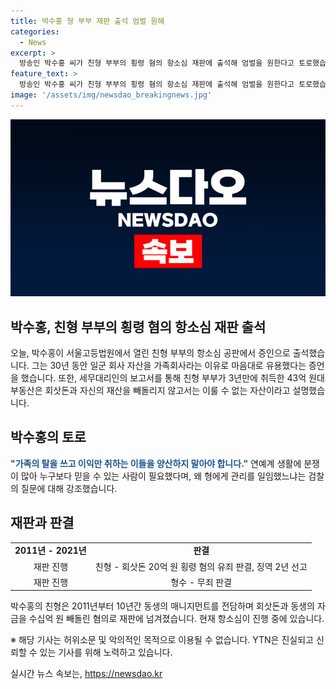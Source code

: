 ```yaml
---
title: 박수홍 형 부부 재판 출석 엄벌 원해
categories:
  - News
excerpt: >
  방송인 박수홍 씨가 친형 부부의 횡령 혐의 항소심 재판에 출석해 엄벌을 원한다고 토로했습니다. 박 씨는 오늘 서울고등법원에서 열린 항소심 공판에서 증언하며, 가족회사로 가장한 친형 부부가 자산을 유용하며 자금을 빼돌린 것이라고 주장했습니다. 또한, 친형 부부의 부동산 취득에 대한 의문을 제기하며, 가족의 신뢰를 무단으로 이용하는 행위를 막아야 한다고 강조했습니다. 친형은 20억 원 횡령 혐의로 유죄 판결을 받았지만, 형수는 무죄를 선고받았습니다.
feature_text: >
  방송인 박수홍 씨가 친형 부부의 횡령 혐의 항소심 재판에 출석해 엄벌을 원한다고 토로했습니다. 박 씨는 오늘 서울고등법원에서 열린 항소심 공판에서 증언하며, 가족회사로 가장한 친형 부부가 자산을 유용하며 자금을 빼돌린 것이라고 주장했습니다. 또한, 친형 부부의 부동산 취득에 대한 의문을 제기하며, 가족의 신뢰를 무단으로 이용하는 행위를 막아야 한다고 강조했습니다. 친형은 20억 원 횡령 혐의로 유죄 판결을 받았지만, 형수는 무죄를 선고받았습니다.
image: '/assets/img/newsdao_breakingnews.jpg'
---
```


<p><img src="/assets/img/newsdao_breakingnews.jpg" alt="firstkoreanews 속보" /></p>

<h2 data-ke-size="size26">박수홍, 친형 부부의 횡령 혐의 항소심 재판 출석</h2>

<p data-ke-size="size16">오늘, 박수홍이 서울고등법원에서 열린 친형 부부의 항소심 공판에서 증인으로 출석했습니다. 그는 30년 동안 일군 회사 자산을 가족회사라는 이유로 마음대로 유용했다는 증언을 했습니다. 또한, 세무대리인의 보고서를 통해 친형 부부가 3년만에 취득한 43억 원대 부동산은 회삿돈과 자신의 재산을 빼돌리지 않고서는 이룰 수 없는 자산이라고 설명했습니다.</p>

<h2 data-ke-size="size24">박수홍의 토로</h2>

<p data-ke-size="size16"><b><span style="color: #1a5490;">"가족의 탈을 쓰고 이익만 취하는 이들을 양산하지 말아야 합니다."</span></b> 연예계 생활에 분쟁이 많아 누구보다 믿을 수 있는 사람이 필요했다며, 왜 형에게 관리를 일임했느냐는 검찰의 질문에 대해 강조했습니다.</p>

<h2 data-ke-size="size24">재판과 판결</h2>

<table>
    <tr>
        <td style="text-align: center; height: 17px;"><b>2011년 - 2021년</b></td>
        <td style="text-align: center; height: 17px;"><b>판결</b></td>
    </tr>
    <tr>
        <td style="text-align: center; height: 17px;">재판 진행</td>
        <td style="text-align: center; height: 17px;">친형 - 회삿돈 20억 원 횡령 혐의 유죄 판결, 징역 2년 선고</td>
    </tr>
    <tr>
        <td style="text-align: center; height: 17px;">재판 진행</td>
        <td style="text-align: center; height: 17px;">형수 - 무죄 판결</td>
    </tr>
</table>

<p data-ke-size="size16">박수홍의 친형은 2011년부터 10년간 동생의 매니지먼트를 전담하며 회삿돈과 동생의 자금을 수십억 원 빼돌린 혐의로 재판에 넘겨졌습니다. 현재 항소심이 진행 중에 있습니다.</p>

<p data-ke-size="size16">※ 해당 기사는 허위소문 및 악의적인 목적으로 이용될 수 없습니다. YTN은 진실되고 신뢰할 수 있는 기사를 위해 노력하고 있습니다.</p>
실시간 뉴스 속보는, <a href="https://newsdao.kr" rel="dofollow">https://newsdao.kr</a>


